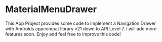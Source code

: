 MaterialMenuDrawer
==================

This App Project provides some code to implement a Navigation Drawer with Androids appcompat library v21 down to API Level 7. I will add more features soon. Enjoy and feel free to improve this code!

